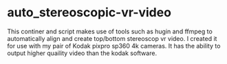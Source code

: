 # auto_stereoscopic-vr-video
This continer and script makes use of tools such as hugin and ffmpeg to automatically align and create top/bottom stereoscop vr video. I created it for use with my pair of Kodak pixpro sp360 4k cameras. It has the ability to output higher quaility video than the kodak software.
